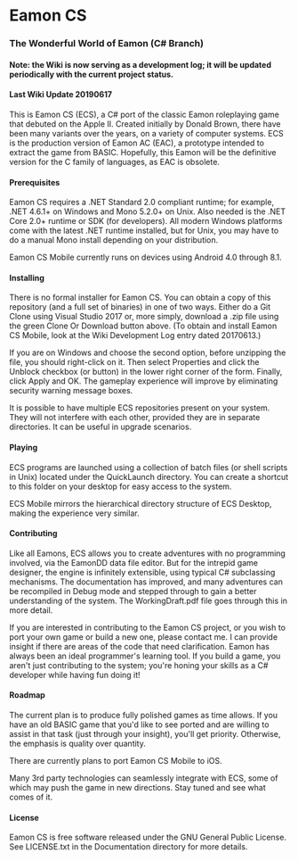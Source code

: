 # Eamon CS
### The Wonderful World of Eamon (C# Branch)

#### Note: the Wiki is now serving as a development log; it will be updated periodically with the current project status.

#### Last Wiki Update 20190617

This is Eamon CS (ECS), a C# port of the classic Eamon roleplaying game that debuted on the Apple II.  Created initially by Donald Brown, there have been many variants over the years, on a variety of computer systems.  ECS is the production version of Eamon AC (EAC), a prototype intended to extract the game from BASIC.  Hopefully, this Eamon will be the definitive version for the C family of languages, as EAC is obsolete.

#### Prerequisites

Eamon CS requires a .NET Standard 2.0 compliant runtime; for example, .NET 4.6.1+ on Windows and Mono 5.2.0+ on Unix.  Also needed is the .NET Core 2.0+ runtime or SDK (for developers).  All modern Windows platforms come with the latest .NET runtime installed, but for Unix, you may have to do a manual Mono install depending on your distribution.

Eamon CS Mobile currently runs on devices using Android 4.0 through 8.1.

#### Installing

There is no formal installer for Eamon CS.  You can obtain a copy of this repository (and a full set of binaries) in one of two ways.  Either do a Git Clone using Visual Studio 2017 or, more simply, download a .zip file using the green Clone Or Download button above.  (To obtain and install Eamon CS Mobile, look at the Wiki Development Log entry dated 20170613.)

If you are on Windows and choose the second option, before unzipping the file, you should right-click on it.  Then select Properties and click the Unblock checkbox (or button) in the lower right corner of the form.  Finally, click Apply and OK.  The gameplay experience will improve by eliminating security warning message boxes.

It is possible to have multiple ECS repositories present on your system.  They will not interfere with each other, provided they are in separate directories.  It can be useful in upgrade scenarios.

#### Playing

ECS programs are launched using a collection of batch files (or shell scripts in Unix) located under the QuickLaunch directory.  You can create a shortcut to this folder on your desktop for easy access to the system.

ECS Mobile mirrors the hierarchical directory structure of ECS Desktop, making the experience very similar.

#### Contributing

Like all Eamons, ECS allows you to create adventures with no programming involved, via the EamonDD data file editor.  But for the intrepid game designer, the engine is infinitely extensible, using typical C# subclassing mechanisms.  The documentation has improved, and many adventures can be recompiled in Debug mode and stepped through to gain a better understanding of the system.  The WorkingDraft.pdf file goes through this in more detail.

If you are interested in contributing to the Eamon CS project, or you wish to port your own game or build a new one, please contact me.  I can provide insight if there are areas of the code that need clarification.  Eamon has always been an ideal programmer's learning tool.  If you build a game, you aren't just contributing to the system; you're honing your skills as a C# developer while having fun doing it!

#### Roadmap

The current plan is to produce fully polished games as time allows.  If you have an old BASIC game that you'd like to see ported and are willing to assist in that task (just through your insight), you'll get priority.  Otherwise, the emphasis is quality over quantity.

There are currently plans to port Eamon CS Mobile to iOS.

Many 3rd party technologies can seamlessly integrate with ECS, some of which may push the game in new directions.  Stay tuned and see what comes of it.

#### License

Eamon CS is free software released under the GNU General Public License.  See LICENSE.txt in the Documentation directory for more details.

